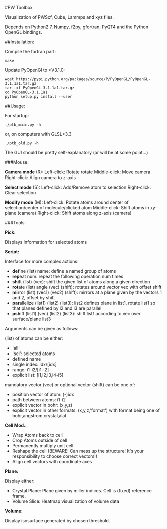 #PW Toolbox

Visualization of PWScf, Cube, Lammps and xyz files.

Depends on Python2.7, Numpy, f2py, gfortran, PyQT4 and the Python OpenGL bindings.

##Installation:

Compile the fortran part:
```
make
```
Update PyOpenGl to >V3.1.0:
```
wget https://pypi.python.org/packages/source/P/PyOpenGL/PyOpenGL-3.1.1a1.tar.gz
tar -xf PyOpenGL-3.1.1a1.tar.gz
cd PyOpenGL-3.1.1a1
python setup.py install --user
```

##Usage:

For startup:
```
./ptb_main.py -h
```
or, on computers with GLSL<3.3
```
./ptb_old.py -h
```

The GUI should be pretty self-explanatory (or will be at some point...)

###Mouse:

**Camera mode** (R):
Left-click: Rotate rotate
Middle-click: Move camera
Right-click: Align camera to z-axis

**Select mode** (S):
Left-click: Add/Remove atom to selection
Right-click: Clear selection

**Modify mode** (M):
Left-click: Rotate atoms around center of selection/center of molecule/clicked atom
Middle-click: Shift atoms in xy-plane (camera)
Right-click: Shift atoms along z-axis (camera)

###Tools:

**Pick:**

Displays information for selected atoms


**Script:**

Interface for more complex actions:

- **def**ine (list) name: define a named group of atoms
- **rep**eat num: repeat the following operation num times
- **shi**ft (list) (vec): shift the given list of atoms along a given direction
- **rot**ate (list) angle (vec) (shift): rotates around vector vec with offset shift
- **mir**ror (list) (vec1) (vec2) (shift): mirrors at a plane given by the vectors 1 and 2, offset by shift
- **par**allelize (list1) (list2) (list3): list2 defines plane in list1, rotate list1 so that planes defined by l2 and l3 are parallel
- **psh**ift (list1) (vec) (list2) (list3): shift list1 according to vec over surface/plane list3

Arguments can be given as follows:

(list) of atoms can be either:
- 'all'
- 'sel': selected atoms
- defined name
- single index: idx/[idx]
- range: i1-i2/[i1-i2]
- explicit list: [i1,i2,i3,i4-i5]

mandatory vector (vec) or optional vector (shift) can be one of:
- position vector of atom: (-)idx
- path between atoms: i1-i2
- explicit vector in bohr: (x,y,z)
- explicit vector in other formats: (x,y,z,'format')
  with format being one of bohr,angstrom,crystal,alat


**Cell Mod.:**

- Wrap Atoms back to cell
- Crop Atoms outside of cell
- Permanently multiply unit cell
- Reshape the cell (BEWARE! Can mess up the structure! It's your responsibility to choose correct vectors!)
- Align cell vectors with coordinate axes

**Plane:**

Display either:

- Crystal Plane: Plane given by miller indices. Cell is (fixed) reference frame.
- Volume Slice: Heatmap visualization of volume data

**Volume:**

Display isosurface generated by chosen threshold.
